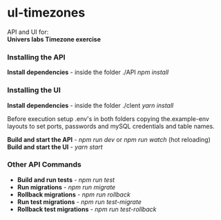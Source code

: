 # ul-timezones

API and UI for:\
**Univers labs Timezone exercise** 

### Installing the API
**Install dependencies** - inside the folder ./API *npm install*

### Installing the UI
**Install dependencies** - inside the folder ./clent *yarn install*

Before execution setup .env's in both folders copying the.example-env layouts to set ports, passwords and mySQL credentials and table names.

**Build and start the API** - *npm run dev* or *npm run watch* (hot reloading)
**Build and start the UI** - *yarn start* 

### Other API Commands

- **Build and run tests** - *npm run test*
- **Run migrations** - *npm run migrate*
- **Rollback migrations** - *npm run rollback*
- **Run test migrations** - *npm run test-migrate*
- **Rollback test migrations** - *npm run test-rollback*

